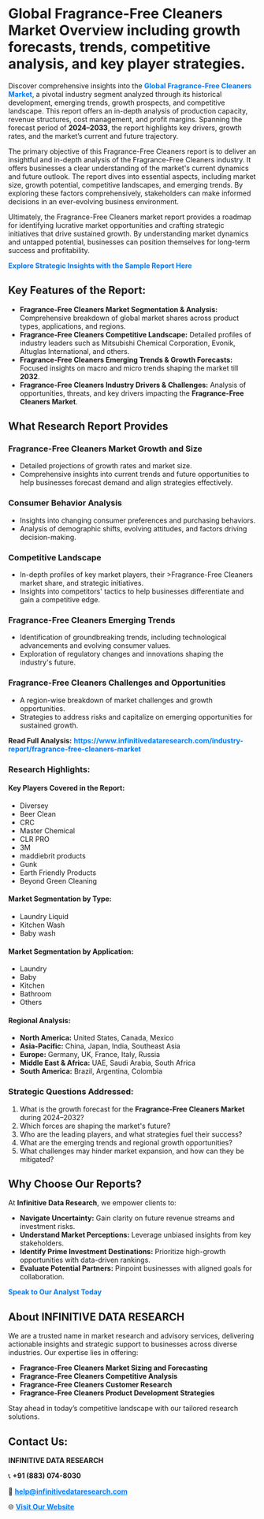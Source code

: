 <h1>Global Fragrance-Free Cleaners Market Overview including growth forecasts, trends, competitive analysis, and key player strategies.</h1>
<p>
Discover comprehensive insights into the 
<a href="https://www.infinitivedataresearch.com/industry-report/fragrance-free-cleaners-market" rel="dofollow" style="color: #007BFF; text-decoration: none;"><strong>Global Fragrance-Free Cleaners Market</strong></a>, a pivotal industry segment analyzed through its historical development, emerging trends, growth prospects, and competitive landscape. This report offers an in-depth analysis of production capacity, revenue structures, cost management, and profit margins. Spanning the forecast period of <strong>2024–2033</strong>, the report highlights key drivers, growth rates, and the market’s current and future trajectory.
</p>
<p>
The primary objective of this Fragrance-Free Cleaners report is to deliver an insightful and in-depth analysis of the Fragrance-Free Cleaners industry. It offers businesses a clear understanding of the market's current dynamics and future outlook. The report dives into essential aspects, including market size, growth potential, competitive landscapes, and emerging trends. By exploring these factors comprehensively, stakeholders can make informed decisions in an ever-evolving business environment.
</p>
<p>
Ultimately, the Fragrance-Free Cleaners market report provides a roadmap for identifying lucrative market opportunities and crafting strategic initiatives that drive sustained growth. By understanding market dynamics and untapped potential, businesses can position themselves for long-term success and profitability.
</p>
<p>
<a href="https://www.infinitivedataresearch.com/request-sample/reportId=105893" style="color: #007BFF; text-decoration: none;"><strong>Explore Strategic Insights with the Sample Report Here</strong></a>
</p>

<h2>Key Features of the Report:</h2>
<ul>
<li><strong>Fragrance-Free Cleaners Market Segmentation & Analysis:</strong> Comprehensive breakdown of global market shares across product types, applications, and regions.</li>
<li><strong>Fragrance-Free Cleaners Competitive Landscape:</strong> Detailed profiles of industry leaders such as Mitsubishi Chemical Corporation, Evonik, Altuglas International, and others.</li>
<li><strong>Fragrance-Free Cleaners Emerging Trends & Growth Forecasts:</strong> Focused insights on macro and micro trends shaping the market till <strong>2032</strong>.</li>
<li><strong>Fragrance-Free Cleaners Industry Drivers & Challenges:</strong> Analysis of opportunities, threats, and key drivers impacting the <strong>Fragrance-Free Cleaners Market</strong>.</li>
</ul>

<h2>What Research Report Provides</h2>
<h3>Fragrance-Free Cleaners Market Growth and Size</h3>
<ul>
<li>Detailed projections of growth rates and market size.</li>
<li>Comprehensive insights into current trends and future opportunities to help businesses forecast demand and align strategies effectively.</li>
</ul>

<h3>Consumer Behavior Analysis</h3>
<ul>
<li>Insights into changing consumer preferences and purchasing behaviors.</li>
<li>Analysis of demographic shifts, evolving attitudes, and factors driving decision-making.</li>
</ul>

<h3>Competitive Landscape</h3>
<ul>
<li>In-depth profiles of key market players, their >Fragrance-Free Cleaners market share, and strategic initiatives.</li>
<li>Insights into competitors' tactics to help businesses differentiate and gain a competitive edge.</li>
</ul>

<h3>Fragrance-Free Cleaners Emerging Trends</h3>
<ul>
<li>Identification of groundbreaking trends, including technological advancements and evolving consumer values.</li>
<li>Exploration of regulatory changes and innovations shaping the industry's future.</li>
</ul>

<h3>Fragrance-Free Cleaners Challenges and Opportunities</h3>
<ul>
<li>A region-wise breakdown of market challenges and growth opportunities.</li>
<li>Strategies to address risks and capitalize on emerging opportunities for sustained growth.</li>
</ul>
<p><strong>Read Full Analysis:</strong> <a href="https://www.infinitivedataresearch.com/industry-report/fragrance-free-cleaners-market" rel="dofollow" style="color: #007BFF; text-decoration: none;"><strong>https://www.infinitivedataresearch.com/industry-report/fragrance-free-cleaners-market</strong></a></p>
<h3>Research Highlights:</h3>
<h4>Key Players Covered in the Report:</h4>
<ul><li>Diversey</li><li>Beer Clean</li><li>CRC</li><li>Master Chemical</li><li>CLR PRO</li><li>3M</li><li>maddiebrit products</li><li>Gunk</li><li>Earth Friendly Products</li><li>Beyond Green Cleaning</li></ul>
<h4>Market Segmentation by Type:</h4>
<ul><li>Laundry Liquid</li><li>Kitchen Wash</li><li>Baby wash</li></ul>
<h4>Market Segmentation by Application:</h4>
<ul><li>Laundry</li><li>Baby</li><li>Kitchen</li><li>Bathroom</li><li>Others</li></ul>

<h4>Regional Analysis:</h4>
<ul>
<li><strong>North America:</strong> United States, Canada, Mexico</li>
<li><strong>Asia-Pacific:</strong> China, Japan, India, Southeast Asia</li>
<li><strong>Europe:</strong> Germany, UK, France, Italy, Russia</li>
<li><strong>Middle East & Africa:</strong> UAE, Saudi Arabia, South Africa</li>
<li><strong>South America:</strong> Brazil, Argentina, Colombia</li>
</ul>

<h3>Strategic Questions Addressed:</h3>
<ol>
<li>What is the growth forecast for the <strong>Fragrance-Free Cleaners Market</strong> during 2024–2032?</li>
<li>Which forces are shaping the market's future?</li>
<li>Who are the leading players, and what strategies fuel their success?</li>
<li>What are the emerging trends and regional growth opportunities?</li>
<li>What challenges may hinder market expansion, and how can they be mitigated?</li>
</ol>

<h2>Why Choose Our Reports?</h2>
<p>At <strong>Infinitive Data Research</strong>, we empower clients to:</p>
<ul>
<li><strong>Navigate Uncertainty:</strong> Gain clarity on future revenue streams and investment risks.</li>
<li><strong>Understand Market Perceptions:</strong> Leverage unbiased insights from key stakeholders.</li>
<li><strong>Identify Prime Investment Destinations:</strong> Prioritize high-growth opportunities with data-driven rankings.</li>
<li><strong>Evaluate Potential Partners:</strong> Pinpoint businesses with aligned goals for collaboration.</li>
</ul>
<p><a href="https://www.infinitivedataresearch.com/industry-report/fragrance-free-cleaners-market" rel="dofollow" style="color: #007BFF; text-decoration: none;"><strong>Speak to Our Analyst Today</strong></a></p>

<h2>About INFINITIVE DATA RESEARCH</h2>
<p>We are a trusted name in market research and advisory services, delivering actionable insights and strategic support to businesses across diverse industries. Our expertise lies in offering:</p>
<ul>
<li><strong>Fragrance-Free Cleaners Market Sizing and Forecasting</strong></li>
<li><strong>Fragrance-Free Cleaners Competitive Analysis</strong></li>
<li><strong>Fragrance-Free Cleaners Customer Research</strong></li>
<li><strong>Fragrance-Free Cleaners Product Development Strategies</strong></li>
</ul>
<p>Stay ahead in today’s competitive landscape with our tailored research solutions.</p>

<h2>Contact Us:</h2>
<p><strong>INFINITIVE DATA RESEARCH</strong></p>
<p>📞 <strong>+91 (883) 074-8030</strong></p>
<p>📧 <strong><a href="mailto:help@infinitivedataresearch.com" style="color: #007BFF;">help@infinitivedataresearch.com</a></strong></p>
<p>🌐 <strong><a href="https://www.infinitivedataresearch.com" rel="dofollow" style="color: #007BFF;">Visit Our Website</a></strong></p>